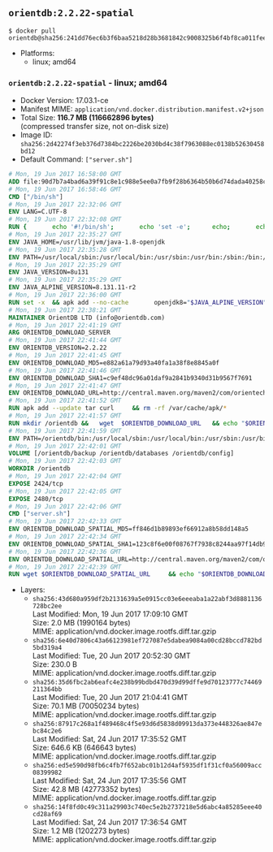 ## `orientdb:2.2.22-spatial`

```console
$ docker pull orientdb@sha256:241dd76ec6b3f6baa5218d28b3681842c9008325b6f4bf8ca011feeda2286a86
```

-	Platforms:
	-	linux; amd64

### `orientdb:2.2.22-spatial` - linux; amd64

-	Docker Version: 17.03.1-ce
-	Manifest MIME: `application/vnd.docker.distribution.manifest.v2+json`
-	Total Size: **116.7 MB (116662896 bytes)**  
	(compressed transfer size, not on-disk size)
-	Image ID: `sha256:2d42274f3eb376d7384bc2226be2030bd4c38f7963088ec0138b52630458bd12`
-	Default Command: `["server.sh"]`

```dockerfile
# Mon, 19 Jun 2017 16:58:00 GMT
ADD file:90d7b7a4bad6a39f91c8e1c988e5ee0a7fb9f28b6364b50b6d74dada40258cca in / 
# Mon, 19 Jun 2017 16:58:46 GMT
CMD ["/bin/sh"]
# Mon, 19 Jun 2017 22:32:06 GMT
ENV LANG=C.UTF-8
# Mon, 19 Jun 2017 22:32:08 GMT
RUN { 		echo '#!/bin/sh'; 		echo 'set -e'; 		echo; 		echo 'dirname "$(dirname "$(readlink -f "$(which javac || which java)")")"'; 	} > /usr/local/bin/docker-java-home 	&& chmod +x /usr/local/bin/docker-java-home
# Mon, 19 Jun 2017 22:35:27 GMT
ENV JAVA_HOME=/usr/lib/jvm/java-1.8-openjdk
# Mon, 19 Jun 2017 22:35:28 GMT
ENV PATH=/usr/local/sbin:/usr/local/bin:/usr/sbin:/usr/bin:/sbin:/bin:/usr/lib/jvm/java-1.8-openjdk/jre/bin:/usr/lib/jvm/java-1.8-openjdk/bin
# Mon, 19 Jun 2017 22:35:29 GMT
ENV JAVA_VERSION=8u131
# Mon, 19 Jun 2017 22:35:29 GMT
ENV JAVA_ALPINE_VERSION=8.131.11-r2
# Mon, 19 Jun 2017 22:36:00 GMT
RUN set -x 	&& apk add --no-cache 		openjdk8="$JAVA_ALPINE_VERSION" 	&& [ "$JAVA_HOME" = "$(docker-java-home)" ]
# Mon, 19 Jun 2017 22:38:21 GMT
MAINTAINER OrientDB LTD (info@orientdb.com)
# Mon, 19 Jun 2017 22:41:19 GMT
ARG ORIENTDB_DOWNLOAD_SERVER
# Mon, 19 Jun 2017 22:41:44 GMT
ENV ORIENTDB_VERSION=2.2.22
# Mon, 19 Jun 2017 22:41:45 GMT
ENV ORIENTDB_DOWNLOAD_MD5=e882a61a79d93a40fa1a38f8e8845a0f
# Mon, 19 Jun 2017 22:41:46 GMT
ENV ORIENTDB_DOWNLOAD_SHA1=c9ef48dc96a01daf9a2841b9340d31b9567f7691
# Mon, 19 Jun 2017 22:41:47 GMT
ENV ORIENTDB_DOWNLOAD_URL=http://central.maven.org/maven2/com/orientechnologies/orientdb-community/2.2.22/orientdb-community-2.2.22.tar.gz
# Mon, 19 Jun 2017 22:41:52 GMT
RUN apk add --update tar curl     && rm -rf /var/cache/apk/*
# Mon, 19 Jun 2017 22:41:57 GMT
RUN mkdir /orientdb &&   wget  $ORIENTDB_DOWNLOAD_URL   && echo "$ORIENTDB_DOWNLOAD_MD5 *orientdb-community-$ORIENTDB_VERSION.tar.gz" | md5sum -c -   && echo "$ORIENTDB_DOWNLOAD_SHA1 *orientdb-community-$ORIENTDB_VERSION.tar.gz" | sha1sum -c -   && tar -xvzf orientdb-community-$ORIENTDB_VERSION.tar.gz -C /orientdb --strip-components=1   && rm orientdb-community-$ORIENTDB_VERSION.tar.gz   && rm -rf /orientdb/databases/*
# Mon, 19 Jun 2017 22:41:59 GMT
ENV PATH=/orientdb/bin:/usr/local/sbin:/usr/local/bin:/usr/sbin:/usr/bin:/sbin:/bin:/usr/lib/jvm/java-1.8-openjdk/jre/bin:/usr/lib/jvm/java-1.8-openjdk/bin
# Mon, 19 Jun 2017 22:42:01 GMT
VOLUME [/orientdb/backup /orientdb/databases /orientdb/config]
# Mon, 19 Jun 2017 22:42:03 GMT
WORKDIR /orientdb
# Mon, 19 Jun 2017 22:42:04 GMT
EXPOSE 2424/tcp
# Mon, 19 Jun 2017 22:42:05 GMT
EXPOSE 2480/tcp
# Mon, 19 Jun 2017 22:42:06 GMT
CMD ["server.sh"]
# Mon, 19 Jun 2017 22:42:33 GMT
ENV ORIENTDB_DOWNLOAD_SPATIAL_MD5=ff846d1b89893ef66912a8b58dd148a5
# Mon, 19 Jun 2017 22:42:34 GMT
ENV ORIENTDB_DOWNLOAD_SPATIAL_SHA1=123c8f6e00f08767f7938c8244aa97f14db9f35d
# Mon, 19 Jun 2017 22:42:36 GMT
ENV ORIENTDB_DOWNLOAD_SPATIAL_URL=http://central.maven.org/maven2/com/orientechnologies/orientdb-spatial/2.2.22/orientdb-spatial-2.2.22-dist.jar
# Mon, 19 Jun 2017 22:42:39 GMT
RUN wget $ORIENTDB_DOWNLOAD_SPATIAL_URL     && echo "$ORIENTDB_DOWNLOAD_SPATIAL_MD5 *orientdb-spatial-$ORIENTDB_VERSION-dist.jar" | md5sum -c -     && echo "$ORIENTDB_DOWNLOAD_SPATIAL_SHA1 *orientdb-spatial-$ORIENTDB_VERSION-dist.jar" | sha1sum -c -     && mv orientdb-spatial-*-dist.jar /orientdb/lib/
```

-	Layers:
	-	`sha256:43d680a959df2b2131639a5e0915cc03e6eeeaba1a22abf3d8881136728bc2ee`  
		Last Modified: Mon, 19 Jun 2017 17:09:10 GMT  
		Size: 2.0 MB (1990164 bytes)  
		MIME: application/vnd.docker.image.rootfs.diff.tar.gzip
	-	`sha256:6e40d7806c43a66123981ef727087e5dabea9084a00cd28bccd782bd5bd319a4`  
		Last Modified: Tue, 20 Jun 2017 20:52:30 GMT  
		Size: 230.0 B  
		MIME: application/vnd.docker.image.rootfs.diff.tar.gzip
	-	`sha256:35d6fbc2ab6eafc4e238b99bdbd470d39d99dffe9d70123777c74469211364bb`  
		Last Modified: Tue, 20 Jun 2017 21:04:41 GMT  
		Size: 70.1 MB (70050234 bytes)  
		MIME: application/vnd.docker.image.rootfs.diff.tar.gzip
	-	`sha256:87917c268a1f489468c4f5e93d6d5838d09913da373e448326ae847ebc84c2e6`  
		Last Modified: Sat, 24 Jun 2017 17:35:52 GMT  
		Size: 646.6 KB (646643 bytes)  
		MIME: application/vnd.docker.image.rootfs.diff.tar.gzip
	-	`sha256:ed5e590d98fb6c4fb7f652abc01b12d4af5935df1f31cf0a56009acc08399982`  
		Last Modified: Sat, 24 Jun 2017 17:35:56 GMT  
		Size: 42.8 MB (42773352 bytes)  
		MIME: application/vnd.docker.image.rootfs.diff.tar.gzip
	-	`sha256:14f8fd0c49c311a29903c740ec5e2b2737218e5d6abc4a85285eee40cd28af69`  
		Last Modified: Sat, 24 Jun 2017 17:36:54 GMT  
		Size: 1.2 MB (1202273 bytes)  
		MIME: application/vnd.docker.image.rootfs.diff.tar.gzip
